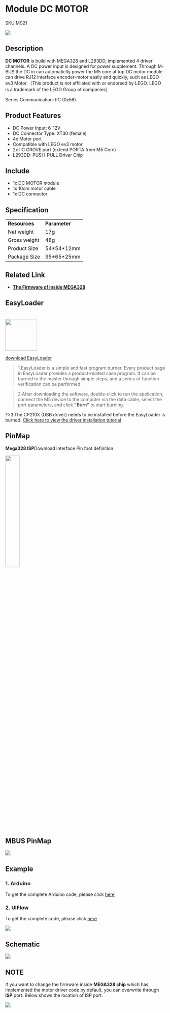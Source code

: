 # Module DC MOTOR

<el-tag effect="plain">SKU:M021</el-tag>

<div class="product_pic"><img src="assets/img/product_pics/module/module_lego_plus_01.webp"></div>

## Description

**DC MOTOR** is build with MEGA328 and L293DD, implemented 4 driver channels. A DC power input is designed for power supplement. Through M-BUS the DC in can automaticlly power the M5 core at top.DC motor module can drive RJ12 interface encoder-motor easily and quickly, such as LEGO ev3 Motor.（This product is not affiliated with or endorsed by LEGO. LEGO is a trademark of the LEGO Group of companies）

Series Communication: IIC (0x56).



## Product Features

- DC Power input: 6-12V
- DC Connector Type: XT30 (female)
- 4x Motor port
- Compatible with LEGO ev3 motor
- 2x IIC GROVE port (extend PORTA from M5 Core)
- L293DD: PUSH-PULL Driver Chip

## Include

-  1x DC MOTOR module
-  1x 10cm motor cable
-  1x DC connector

## Specification

<table>
   <tr style="font-weight:bold">
      <td>Resources</td>
      <td>Parameter</td>
   </tr>
   <tr>
      <td>Net weight</td>
      <td>17g</td>
   </tr>
   <tr>
      <td>Gross weight</td>
      <td>48g</td>
   </tr>
   <tr>
      <td>Product Size</td>
      <td>54*54*12mm</td>
   </tr>
   <tr>
      <td>Package Size</td>
      <td>95*65*25mm</td>
   </tr>
 </table>

## Related Link

- **[The Firmware of inside MEGA328](https://github.com/m5stack/M5-ProductExampleCodes/tree/master/Module/LEGO_PLUS/firmware_328p)**

<!-- ### 1. Arduino IDE -->

## EasyLoader

<img src="https://m5stack.oss-cn-shenzhen.aliyuncs.com/image/EasyLoader_logo.webp" width="100px" style="margin-top:20px">

<a href="https://m5stack.oss-cn-shenzhen.aliyuncs.com/EasyLoader/Module/EasyLoader_LEGO_PLUS.exe"><el-button type="primary">download EasyLoader</el-button></a>

>1.EasyLoader is a simple and fast program burner. Every product page in EasyLoader provides a product-related case program. It can be burned to the master through simple steps, and a series of function verification can be performed.

>2.After downloading the software, double-click to run the application, connect the M5 device to the computer via the data cable, select the port parameters, and click **"Burn"** to start burning.

?>3.The CP210X (USB driver) needs to be installed before the EasyLoader is burned. [Click here to view the driver installation tutorial](en/related_documents/M5Burner#install-usb-driver)

## PinMap

**Mega328 ISP**Download interface Pin foot definition

<img src="assets\img\product_pics\app\mega328_isp.webp" width="30%" height="30%">

## MBUS PinMap

<img src="assets\img\product_pics\module\module_bus.webp"/>

## Example

### 1. Arduino

To get the complete Arduino code, please click [here](https://github.com/m5stack/M5Stack/tree/master/examples/Modules/LEGO_PLUS)

### 2. UIFlow

To get the complete code, please click [here](https://github.com/m5stack/M5-ProductExampleCodes/tree/master/Module/LEGO_PLUS/UIFlow)

<img src="assets/img/product_pics/module/module_example/LEGO_PLUS/example_module_lego_plus_03_en.webp">

## Schematic

<img src="assets/img/product_pics/module/lego_plus_sch.webp">

## NOTE

If you want to change the firmware inside **MEGA328 chip** which has implemented the motor driver code by default, you can overwrite through **ISP** port. Below shows the location of ISP port.

<img src="assets/img/product_pics/module/module_lego_plus_03.webp">


<script>

   var purchase_link = 'https://m5stack.com/collections/m5-module/products/lego-module';

   anchor_search(purchase_link);
   scrollFunc();

</script>